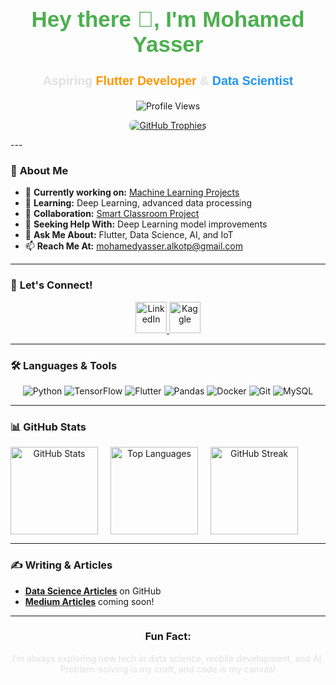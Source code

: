 <h1 align="center" style="font-family: 'Arial', sans-serif; font-size: 2.5em; color: #4CAF50;">Hey there 👋, I'm Mohamed Yasser</h1>
<h3 align="center" style="color: #e0e0e0; font-family: 'Arial', sans-serif; font-size: 1.4em;">Aspiring <strong style="color: #FF9800;">Flutter Developer</strong> & <strong style="color: #2196F3;">Data Scientist</strong></h3>

<p align="center">
  <img src="https://komarev.com/ghpvc/?username=moyasser2004&label=Profile%20views&color=blueviolet&style=flat" alt="Profile Views" />
</p>

<p align="center">
  <a href="https://github.com/ryo-ma/github-profile-trophy">
    <img src="https://github-profile-trophy.vercel.app/?username=moyasser2004&theme=onestar&column=7&margin-w=15&margin-h=15" alt="GitHub Trophies" style="border-radius: 8px;"/>
  </a>
</p>
---

### 🚀 **About Me**
- 🔭 **Currently working on:** [Machine Learning Projects](https://github.com/moyasser2004/Machine_Learning)
- 🌱 **Learning:** Deep Learning, advanced data processing
- 👯 **Collaboration:** [Smart Classroom Project](https://github.com/moyasser2004/Smart_classroom)
- 🤝 **Seeking Help With:** Deep Learning model improvements
- 💬 **Ask Me About:** Flutter, Data Science, AI, and IoT
- 📫 **Reach Me At:** mohamedyasser.alkotp@gmail.com

---
### 🔗 **Let's Connect!**

<p align="center">
  <a href="https://www.linkedin.com/in/mohamed-yasser-bb9b3b272?utm_source=share&utm_campaign=share_via&utm_content=profile&utm_medium=android_app" target="_blank">
    <img src="https://img.icons8.com/ios-glyphs/50/ffffff/linkedin-circled.png" alt="LinkedIn" width="50" />
  </a>
  <a href="https://www.kaggle.com/mohamedyasserkotp" target="_blank">
    <img src="https://img.icons8.com/windows/50/ffffff/kaggle.png" alt="Kaggle" width="50" />
  </a>
</p>


---

### 🛠️ **Languages & Tools**
<div align="center">
  <img src="https://img.icons8.com/color/40/000000/python.png" alt="Python" />
  <img src="https://img.icons8.com/color/40/000000/tensorflow.png" alt="TensorFlow" />
  <img src="https://img.icons8.com/ios-filled/40/ffffff/flutter.png" alt="Flutter" />
  <img src="https://img.icons8.com/color/40/000000/pandas.png" alt="Pandas" />
  <img src="https://img.icons8.com/color/40/000000/docker.png" alt="Docker" />
  <img src="https://img.icons8.com/color/40/000000/git.png" alt="Git" />
  <img src="https://img.icons8.com/color/40/000000/mysql.png" alt="MySQL" />
</div>

---

### 📊 **GitHub Stats**
<div align="center" style="display: flex; justify-content: center; gap: 20px; width: fit-content;">
  <img height="140" src="https://github-readme-stats.vercel.app/api?username=moyasser2004&show_icons=true&theme=radical" alt="GitHub Stats" />
  <img height="140" src="https://github-readme-stats.vercel.app/api/top-langs?username=moyasser2004&show_icons=true&locale=en&layout=compact&theme=radical" alt="Top Languages" />
  <img height="140" src="https://github-readme-streak-stats.herokuapp.com/?user=moyasser2004&theme=radical" alt="GitHub Streak" />
</div>

---

### ✍️ **Writing & Articles**
- **[Data Science Articles](https://github.com/moyasser2004)** on GitHub
- **[Medium Articles](https://medium.com/@mohamedyasser)** coming soon!

---

<div align="center">
  <h3>Fun Fact:</h3>
  <p style="color: #e0e0e0;">I’m always exploring new tech in data science, mobile development, and AI. Problem-solving is my craft, and code is my canvas!</p>
</div>
